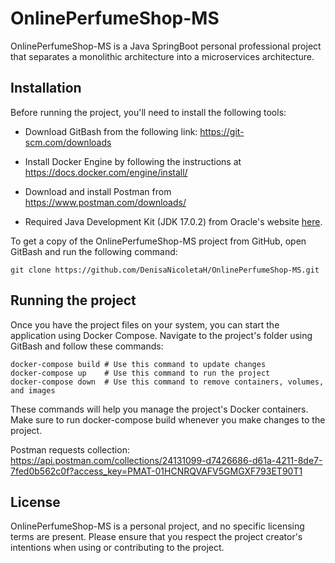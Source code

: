 # OnlinePerfumeShop-MS

OnlinePerfumeShop-MS is a Java SpringBoot personal professional project that separates a monolithic architecture into a microservices architecture.

## Installation
Before running the project, you'll need to install the following tools:

* Download GitBash from the following link: https://git-scm.com/downloads

* Install Docker Engine by following the instructions at https://docs.docker.com/engine/install/

* Download and install Postman from https://www.postman.com/downloads/

* Required Java Development Kit (JDK 17.0.2) from Oracle's website [here](https://www.oracle.com/java/technologies/javase/jdk17-archive-downloads.html).
  

To get a copy of the OnlinePerfumeShop-MS project from GitHub, open GitBash and run the following command:

```
git clone https://github.com/DenisaNicoletaH/OnlinePerfumeShop-MS.git
```
## Running the project

Once you have the project files on your system, you can start the application using Docker Compose. Navigate to the project's folder using GitBash and follow these commands:

```
docker-compose build # Use this command to update changes
docker-compose up    # Use this command to run the project
docker-compose down  # Use this command to remove containers, volumes, and images
```
These commands will help you manage the project's Docker containers. Make sure to run docker-compose build whenever you make changes to the project.

Postman requests collection: 
https://api.postman.com/collections/24131099-d7426686-d61a-4211-8de7-7fed0b562c0f?access_key=PMAT-01HCNRQVAFV5GMGXF793ET90T1

## License
OnlinePerfumeShop-MS is a personal project, and no specific licensing terms are present. Please ensure that you respect the project creator's intentions when using or contributing to the project.
